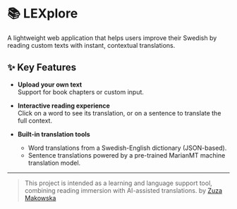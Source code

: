 # 📚 LEXplore

A lightweight web application that helps users improve their Swedish by reading custom texts with instant, contextual translations.

## ✨ Key Features

- **Upload your own text**  
  Support for book chapters or custom input.

- **Interactive reading experience**  
  Click on a word to see its translation, or on a sentence to translate the full context. 

- **Built-in translation tools**  
  - Word translations from a Swedish-English dictionary (JSON-based).
  - Sentence translations powered by a pre-trained MarianMT machine translation model.


---

> This project is intended as a learning and language support tool, combining reading immersion with AI-assisted translations.
> by [Zuza Makowska](https://github.com/McOwska)


